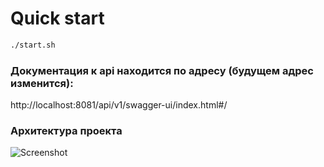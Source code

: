 # Quick start
```bash
./start.sh
```
### Документация к api находится по адресу (**будущем адрес изменится**): </br>
http://localhost:8081/api/v1/swagger-ui/index.html#/

### Архитектура проекта
![Screenshot](https://github.com/A192747/VKR-Career-Development-Platform/tree/develop/Info/images/arcitecture.jpg)
